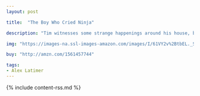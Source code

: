 ```yaml
---
layout: post

title:  "The Boy Who Cried Ninja"

description: "Tim witnesses some strange happenings around his house, but no one believes his explanations. In fact, no matter what Tim says, his parents just punish him with chores. To save himself, he hatches a clever plan to expose the truth. Will it work, or will Tim have to spend the rest of his life raking the yard?"

img: "https://images-na.ssl-images-amazon.com/images/I/61VY2v%2BtbEL._SL480_.jpg"

buy: "http://amzn.com/1561457744"

tags:
- Alex Latimer
---
```


{% include content-rss.md %}
